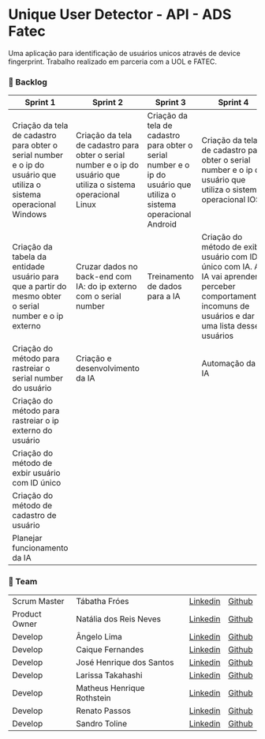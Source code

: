 # Unique User Detector - API - ADS Fatec

Uma aplicação para identificação de usuários unicos através de device fingerprint. Trabalho realizado em parceria com a UOL e FATEC.

### :bookmark_tabs: Backlog <a name="backlog"></a>


|  Sprint 1  |  Sprint 2 | Sprint 3  |  Sprint 4 |
|---|---|---|---|
|Criação da tela de cadastro para obter o serial number e o ip do usuário que utiliza o sistema operacional Windows   |Criação da tela de cadastro para obter o serial number e o ip do usuário que utiliza o sistema operacional Linux   |Criação da tela de cadastro para obter o serial number e o ip do usuário que utiliza o sistema operacional Android   |Criação da tela de cadastro para obter o serial number e o ip do usuário que utiliza o sistema operacional IOS   |
|Criação da tabela da entidade usuário para que a partir do mesmo obter o serial number e o ip externo   | Cruzar dados no back-end com IA: do ip externo com o serial number    | Treinamento de dados para a IA  |Criação do método de exibir usuário com ID único com IA. A IA vai aprender a perceber comportamentos incomuns de usuários e dar uma lista desses usuários   |
|Criação do método para rastreiar o serial number do usuário   |Criação e desenvolvimento da IA   |   | Automação da IA  |
|Criação do método para rastreiar o ip externo do usuário   |   |   |   |
|Criação do método de exbir usuário com ID  único   |   |   |   |
|Criação do método de cadastro de usuário  |   |   |   |
|Planejar funcionamento da IA  |   |   |   |

### 	:two_women_holding_hands: Team <a name="team"></a>
<table>
    <thead>
    </thead>
    <tbody>
      <tr>
        <td>Scrum Master</td>
        <td>Tábatha Fróes</td>
        <td><a href = "https://www.linkedin.com/in/tabathafroes/">Linkedin</a></td>
        <td><a href = "https://github.com/tabathafroes">Github</a></td>       
      </tr>
      <tr>
       <td>Product Owner</td>
        <td>Natália dos Reis Neves</td>
        <td> <a href= "https://www.linkedin.com/in/natalia-reis-neves">Linkedin</a></td>
        <td> <a href= "https://github.com/natalianeves18">Github</a></td>           
      </tr>
      <tr>
        <td>Develop</td>
        <td>Ângelo Lima</td>
        <td><a href = "https://www.linkedin.com/in/%C3%A2ngelo-lima-0003201b0/">Linkedin</a></td>
        <td><a href = "https://github.com/angelovlima">Github</a></td>           
      </tr>
      <tr>
        <td>Develop</td>
        <td>Caique Fernandes</td>
        <td> <a href= "https://www.linkedin.com/">Linkedin</a></td>
        <td> <a href= "https://github.com/Caiiqef">Github</a></td>
      </tr>
      <tr>
        <td>Develop</td>
        <td>José Henrique dos Santos</td>
        <td> <a href= "https://www.linkedin.com/in/jos%C3%A9-henrique-b01291207/">Linkedin</a></td>
        <td> <a href= "https://github.com/josehcz">Github</a></td>
      </tr>
      <tr>
        <td>Develop</td>
        <td>Larissa Takahashi</td> 
        <td><a href = "https://www.linkedin.com/in/larissa-miho-takahashi/">Linkedin</a></td> 
        <td><a href = "https://github.com/LarissaMiho"> Github</a> </td>
      </tr>
      <tr>
        <td>Develop</td>
        <td>Matheus Henrique Rothstein</td>
        <td> <a href= "https://www.linkedin.com/in/natalia-reis-neves">Linkedin</a></td>
        <td> <a href= "https://github.com/MatheusRothstein">Github</a></td>
      </tr>
      <tr>
        <td>Develop</td>
        <td>Renato Passos</td> 
        <td><a href = "https://www.linkedin.com/in/renato-passos-049598185/">Linkedin</a></td>
        <td><a href = "https://github.com/Renato-Passos">Github</a></td>
      </tr>
      <tr>
        <td>Develop</td>
        <td>Sandro Toline</td>
        <td><a href= "https://www.linkedin.com/">Linkedin</a></td>
        <td><a href = "https://github.com/sandrotoline">Github</a></td>
      </tr>
   </tbody>
</table>
